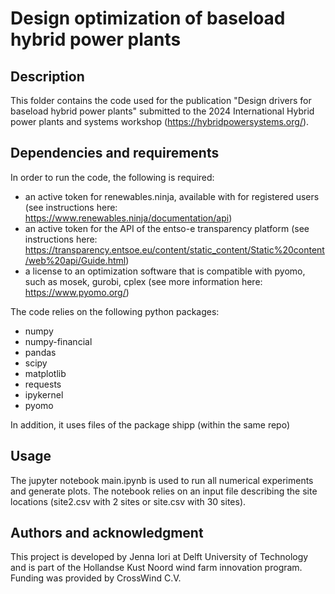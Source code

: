 # Design optimization of baseload hybrid power plants

## Description

This folder contains the code used for the publication "Design drivers for baseload hybrid power plants" submitted to the 2024 International Hybrid power plants and systems workshop (https://hybridpowersystems.org/). 

## Dependencies and requirements
In order to run the code, the following is required:
- an active token for renewables.ninja, available with for registered users (see instructions here: https://www.renewables.ninja/documentation/api)
- an active token for the API of the entso-e transparency platform (see instructions here: https://transparency.entsoe.eu/content/static_content/Static%20content/web%20api/Guide.html)
- a license to an optimization software that is compatible with pyomo, such as mosek, gurobi, cplex (see more information here: https://www.pyomo.org/)

The code relies on the following python packages:
- numpy
- numpy-financial
- pandas
- scipy
- matplotlib
- requests
- ipykernel
- pyomo 

In addition, it uses files of the package shipp (within the same repo)

## Usage
The jupyter notebook main.ipynb is used to run all numerical experiments and generate plots. The notebook relies on an input file describing the site locations (site2.csv with 2 sites or site.csv with 30 sites).


## Authors and acknowledgment
This project is developed by Jenna Iori at Delft University of Technology and is part of the Hollandse Kust Noord wind farm innovation program. Funding was provided by CrossWind C.V.

